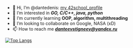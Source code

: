 - 👋 Hi, I’m @dantedenis: [my 42school_profile](https://profile.intra.42.fr/users/bstrong)
- 👀 I’m interested in ***GO, C/C++, java, python***
- 🌱 I’m currently learning **OOP, algorithm, multithreading**
- 💞️ I’m looking to collaborate on Google, NASA (xD)
- 📫 How to reach me ***danteevstigneev@yandex.ru***

<!---
dantedenis/dantedenis is a ✨ special ✨ repository because its `README.md` (this file) appears on your GitHub profile.
You can click the Preview link to take a look at your changes.
--->


[![Top Langs](https://github-readme-stats.vercel.app/api/top-langs/?username=dantedenis&layout=compact)](https://github.com/anuraghazra/github-readme-stats)
